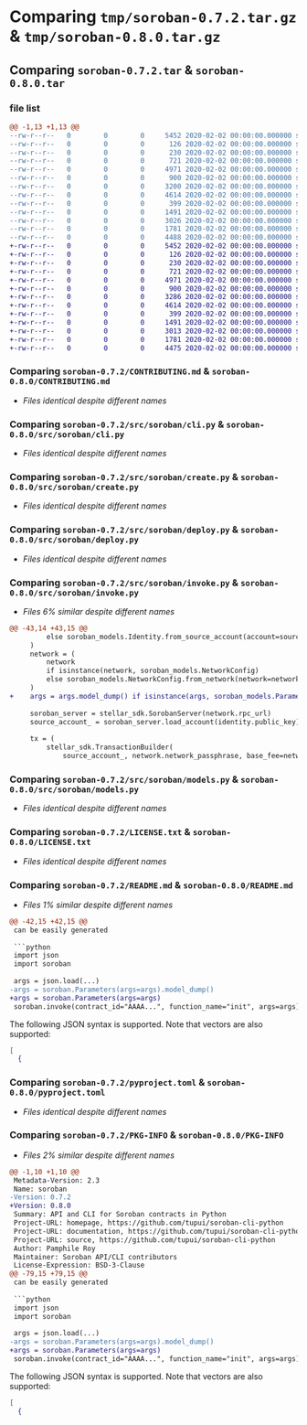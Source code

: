 # Comparing `tmp/soroban-0.7.2.tar.gz` & `tmp/soroban-0.8.0.tar.gz`

## Comparing `soroban-0.7.2.tar` & `soroban-0.8.0.tar`

### file list

```diff
@@ -1,13 +1,13 @@
--rw-r--r--   0        0        0     5452 2020-02-02 00:00:00.000000 soroban-0.7.2/CONTRIBUTING.md
--rw-r--r--   0        0        0      126 2020-02-02 00:00:00.000000 soroban-0.7.2/tea.yaml
--rw-r--r--   0        0        0      230 2020-02-02 00:00:00.000000 soroban-0.7.2/src/soroban/__init__.py
--rw-r--r--   0        0        0      721 2020-02-02 00:00:00.000000 soroban-0.7.2/src/soroban/cli.py
--rw-r--r--   0        0        0     4971 2020-02-02 00:00:00.000000 soroban-0.7.2/src/soroban/create.py
--rw-r--r--   0        0        0      900 2020-02-02 00:00:00.000000 soroban-0.7.2/src/soroban/deploy.py
--rw-r--r--   0        0        0     3200 2020-02-02 00:00:00.000000 soroban-0.7.2/src/soroban/invoke.py
--rw-r--r--   0        0        0     4614 2020-02-02 00:00:00.000000 soroban-0.7.2/src/soroban/models.py
--rw-r--r--   0        0        0      399 2020-02-02 00:00:00.000000 soroban-0.7.2/.gitignore
--rw-r--r--   0        0        0     1491 2020-02-02 00:00:00.000000 soroban-0.7.2/LICENSE.txt
--rw-r--r--   0        0        0     3026 2020-02-02 00:00:00.000000 soroban-0.7.2/README.md
--rw-r--r--   0        0        0     1781 2020-02-02 00:00:00.000000 soroban-0.7.2/pyproject.toml
--rw-r--r--   0        0        0     4488 2020-02-02 00:00:00.000000 soroban-0.7.2/PKG-INFO
+-rw-r--r--   0        0        0     5452 2020-02-02 00:00:00.000000 soroban-0.8.0/CONTRIBUTING.md
+-rw-r--r--   0        0        0      126 2020-02-02 00:00:00.000000 soroban-0.8.0/tea.yaml
+-rw-r--r--   0        0        0      230 2020-02-02 00:00:00.000000 soroban-0.8.0/src/soroban/__init__.py
+-rw-r--r--   0        0        0      721 2020-02-02 00:00:00.000000 soroban-0.8.0/src/soroban/cli.py
+-rw-r--r--   0        0        0     4971 2020-02-02 00:00:00.000000 soroban-0.8.0/src/soroban/create.py
+-rw-r--r--   0        0        0      900 2020-02-02 00:00:00.000000 soroban-0.8.0/src/soroban/deploy.py
+-rw-r--r--   0        0        0     3286 2020-02-02 00:00:00.000000 soroban-0.8.0/src/soroban/invoke.py
+-rw-r--r--   0        0        0     4614 2020-02-02 00:00:00.000000 soroban-0.8.0/src/soroban/models.py
+-rw-r--r--   0        0        0      399 2020-02-02 00:00:00.000000 soroban-0.8.0/.gitignore
+-rw-r--r--   0        0        0     1491 2020-02-02 00:00:00.000000 soroban-0.8.0/LICENSE.txt
+-rw-r--r--   0        0        0     3013 2020-02-02 00:00:00.000000 soroban-0.8.0/README.md
+-rw-r--r--   0        0        0     1781 2020-02-02 00:00:00.000000 soroban-0.8.0/pyproject.toml
+-rw-r--r--   0        0        0     4475 2020-02-02 00:00:00.000000 soroban-0.8.0/PKG-INFO
```

### Comparing `soroban-0.7.2/CONTRIBUTING.md` & `soroban-0.8.0/CONTRIBUTING.md`

 * *Files identical despite different names*

### Comparing `soroban-0.7.2/src/soroban/cli.py` & `soroban-0.8.0/src/soroban/cli.py`

 * *Files identical despite different names*

### Comparing `soroban-0.7.2/src/soroban/create.py` & `soroban-0.8.0/src/soroban/create.py`

 * *Files identical despite different names*

### Comparing `soroban-0.7.2/src/soroban/deploy.py` & `soroban-0.8.0/src/soroban/deploy.py`

 * *Files identical despite different names*

### Comparing `soroban-0.7.2/src/soroban/invoke.py` & `soroban-0.8.0/src/soroban/invoke.py`

 * *Files 6% similar despite different names*

```diff
@@ -43,14 +43,15 @@
         else soroban_models.Identity.from_source_account(account=source_account)
     )
     network = (
         network
         if isinstance(network, soroban_models.NetworkConfig)
         else soroban_models.NetworkConfig.from_network(network=network)
     )
+    args = args.model_dump() if isinstance(args, soroban_models.Parameters) else args
 
     soroban_server = stellar_sdk.SorobanServer(network.rpc_url)
     source_account_ = soroban_server.load_account(identity.public_key)
 
     tx = (
         stellar_sdk.TransactionBuilder(
             source_account_, network.network_passphrase, base_fee=network.base_fee
```

### Comparing `soroban-0.7.2/src/soroban/models.py` & `soroban-0.8.0/src/soroban/models.py`

 * *Files identical despite different names*

### Comparing `soroban-0.7.2/LICENSE.txt` & `soroban-0.8.0/LICENSE.txt`

 * *Files identical despite different names*

### Comparing `soroban-0.7.2/README.md` & `soroban-0.8.0/README.md`

 * *Files 1% similar despite different names*

```diff
@@ -42,15 +42,15 @@
 can be easily generated
 
 ```python
 import json
 import soroban
 
 args = json.load(...)
-args = soroban.Parameters(args=args).model_dump()
+args = soroban.Parameters(args=args)
 soroban.invoke(contract_id="AAAA...", function_name="init", args=args)
 ```
 
 The following JSON syntax is supported. Note that vectors are also supported:
 ```json
 [
   {
```

### Comparing `soroban-0.7.2/pyproject.toml` & `soroban-0.8.0/pyproject.toml`

 * *Files identical despite different names*

### Comparing `soroban-0.7.2/PKG-INFO` & `soroban-0.8.0/PKG-INFO`

 * *Files 2% similar despite different names*

```diff
@@ -1,10 +1,10 @@
 Metadata-Version: 2.3
 Name: soroban
-Version: 0.7.2
+Version: 0.8.0
 Summary: API and CLI for Soroban contracts in Python
 Project-URL: homepage, https://github.com/tupui/soroban-cli-python
 Project-URL: documentation, https://github.com/tupui/soroban-cli-python
 Project-URL: source, https://github.com/tupui/soroban-cli-python
 Author: Pamphile Roy
 Maintainer: Soroban API/CLI contributors
 License-Expression: BSD-3-Clause
@@ -79,15 +79,15 @@
 can be easily generated
 
 ```python
 import json
 import soroban
 
 args = json.load(...)
-args = soroban.Parameters(args=args).model_dump()
+args = soroban.Parameters(args=args)
 soroban.invoke(contract_id="AAAA...", function_name="init", args=args)
 ```
 
 The following JSON syntax is supported. Note that vectors are also supported:
 ```json
 [
   {
```

